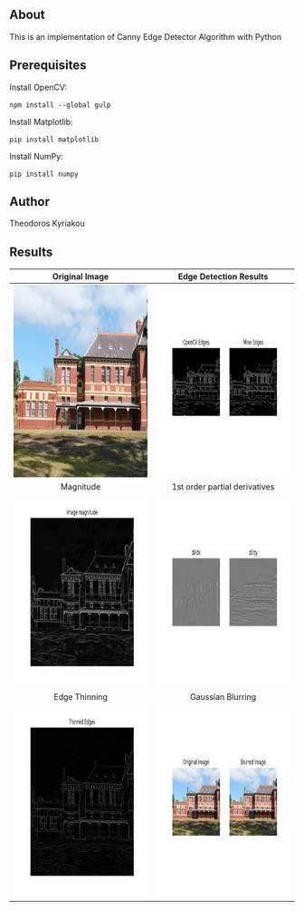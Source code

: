 ## About

This is an implementation of Canny Edge Detector Algorithm with Python

## Prerequisites 

Install OpenCV:
```
npm install --global gulp
```

Install Matplotlib:
```
pip install matplotlib
```

Install NumPy:
```
pip install numpy
```

## Author

Theodoros Kyriakou

## Results

Original Image             |  Edge Detection Results
:-------------------------:|:-------------------------:
<img src="Results/building.jpg" width="450" height="340">  |  <img src="Results/Edge_Detection_Results.png" width="450" height="340">
Magnitude | 1st order partial derivatives
<img src="Results/Image_gradient_magnitude.png" width="450" height="340"> | <img src="Results/Image_1st_order_partial_derivatives.png" width="450" height="340">
Edge Thinning | Gaussian Blurring
<img src="Results/Non-maximum_Suppression.png" width="450" height="340"> | <img src="Results/Gaussian_Blurring.png" width="450" height="340">
